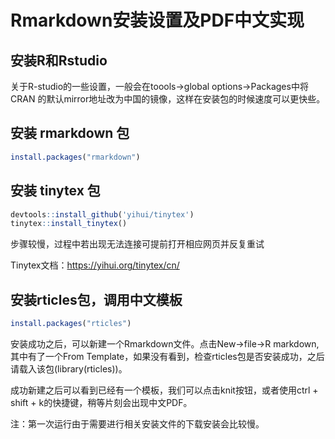 # Rmarkdown安装设置及PDF中文实现

## 安装R和Rstudio

关于R-studio的一些设置，一般会在toools->global options->Packages中将CRAN 的默认mirror地址改为中国的镜像，这样在安装包的时候速度可以更快些。

## 安装 rmarkdown 包
```r
install.packages("rmarkdown")
```

## 安装 tinytex 包

```r
devtools::install_github('yihui/tinytex')
tinytex::install_tinytex()
```

步骤较慢，过程中若出现无法连接可提前打开相应网页并反复重试

Tinytex文档：https://yihui.org/tinytex/cn/

## 安装rticles包，调用中文模板

```r
install.packages("rticles")
```

安装成功之后，可以新建一个Rmarkdown文件。点击New->file->R markdown,其中有了一个From Template，如果没有看到，检查rticles包是否安装成功，之后请载入该包(library(rticles))。

成功新建之后可以看到已经有一个模板，我们可以点击knit按钮，或者使用ctrl + shift + k的快捷键，稍等片刻会出现中文PDF。

注：第一次运行由于需要进行相关安装文件的下载安装会比较慢。

